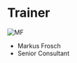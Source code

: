 <!SLIDE noprint smbullets>

# Trainer
<img id="staff" src="/image/global/_images/netways/staff/MF.jpg" alt="MF">

* Markus Frosch
 * Senior Consultant
